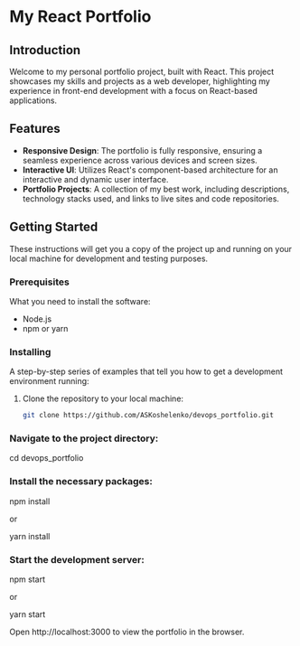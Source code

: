 # My React Portfolio

## Introduction

Welcome to my personal portfolio project, built with React. This project showcases my skills and projects as a web developer, highlighting my experience in front-end development with a focus on React-based applications.

## Features

- **Responsive Design**: The portfolio is fully responsive, ensuring a seamless experience across various devices and screen sizes.
- **Interactive UI**: Utilizes React's component-based architecture for an interactive and dynamic user interface.
- **Portfolio Projects**: A collection of my best work, including descriptions, technology stacks used, and links to live sites and code repositories.

## Getting Started

These instructions will get you a copy of the project up and running on your local machine for development and testing purposes.

### Prerequisites

What you need to install the software:

- Node.js
- npm or yarn

### Installing

A step-by-step series of examples that tell you how to get a development environment running:

1. Clone the repository to your local machine:
   ```bash
   git clone https://github.com/ASKoshelenko/devops_portfolio.git

### Navigate to the project directory:
cd devops_portfolio

### Install the necessary packages:

npm install

or

yarn install
### Start the development server:

npm start

or

yarn start

Open http://localhost:3000 to view the portfolio in the browser.